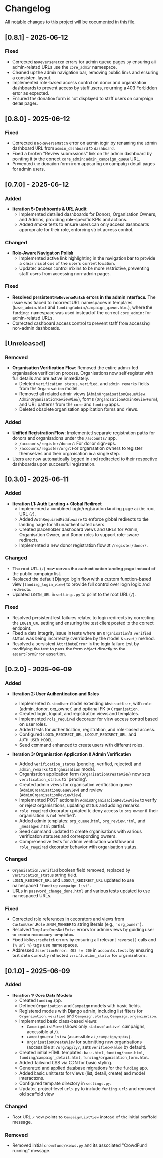 # Changelog

All notable changes to this project will be documented in this file.

## [0.8.1] - 2025-06-12

### Fixed
- Corrected `NoReverseMatch` errors for admin queue pages by ensuring all admin-related URLs use the `core_admin` namespace.
- Cleaned up the admin navigation bar, removing public links and ensuring a consistent layout.
- Implemented role-based access control on donor and organization dashboards to prevent access by staff users, returning a 403 Forbidden error as expected.
- Ensured the donation form is not displayed to staff users on campaign detail pages.

## [0.8.0] - 2025-06-12

### Fixed
- Corrected a `NoReverseMatch` error on admin login by renaming the admin dashboard URL from `admin_dashboard` to `dashboard`.
- Fixed a broken "Review submissions" link on the admin dashboard by pointing it to the correct `core_admin:admin_campaign_queue` URL.
- Prevented the donation form from appearing on campaign detail pages for admin users.

## [0.7.0] - 2025-06-12

### Added
- **Iteration 5: Dashboards & URL Audit**
  - Implemented detailed dashboards for Donors, Organisation Owners, and Admins, providing role-specific KPIs and actions.
  - Added smoke tests to ensure users can only access dashboards appropriate for their role, enforcing strict access control.

### Changed
- **Role-Aware Navigation Polish**
  - Implemented active link highlighting in the navigation bar to provide a clear visual cue of the user's current location.
  - Updated access control mixins to be more restrictive, preventing staff users from accessing non-admin pages.

### Fixed
- **Resolved persistent `NoReverseMatch` errors in the admin interface.** The issue was traced to incorrect URL namespaces in templates (`base_admin.html` and `funding/admin/campaign_queue.html`), where the `funding:` namespace was used instead of the correct `core_admin:` for admin-related URLs.
- Corrected dashboard access control to prevent staff from accessing non-admin dashboards.

## [Unreleased]

### Removed
- **Organisation Verification Flow**: Removed the entire admin-led organisation verification process. Organisations now self-register with full details and are active immediately.
    - Deleted `verification_status`, `verified`, and `admin_remarks` fields from the `Organisation` model.
    - Removed all related admin views (`AdminOrganisationQueueView`, `AdminOrganisationReviewView`), forms (`OrganisationAdminReviewForm`), and URL patterns from the `core` and `funding` apps.
    - Deleted obsolete organisation application forms and views.

### Added
- **Unified Registration Flow**: Implemented separate registration paths for donors and organisations under the `/accounts/` app.
    - `/accounts/register/donor/`: For donor sign-ups.
    - `/accounts/register/org/`: For organisation owners to register themselves and their organisation in a single step.
- Users are now automatically logged in and redirected to their respective dashboards upon successful registration.

## [0.3.0] - 2025-06-11

### Added
- **Iteration L1: Auth Landing + Global Redirect**
  - Implemented a combined login/registration landing page at the root URL (`/`).
  - Added `AuthRequiredMiddleware` to enforce global redirects to the landing page for all unauthenticated users.
  - Created placeholder dashboard views and URLs for Admin, Organisation Owner, and Donor roles to support role-aware redirects.
  - Implemented a new donor registration flow at `/register/donor/`.

### Changed
- The root URL (`/`) now serves the authentication landing page instead of the public campaign list.
- Replaced the default Django login flow with a custom function-based view (`landing_login_view`) to provide full control over login logic and redirects.
- Updated `LOGIN_URL` in `settings.py` to point to the root URL (`/`).

### Fixed
- Resolved persistent test failures related to login redirects by correcting the `LOGIN_URL` setting and ensuring the test client posted to the correct endpoint.
- Fixed a data integrity issue in tests where an `Organisation`'s `verified` status was being incorrectly overridden by the model's `save()` method.
- Resolved a persistent `AttributeError` in the login failure test by modifying the test to pass the form object directly to the `assertFormError` assertion.

## [0.2.0] - 2025-06-09

### Added
- **Iteration 2: User Authentication and Roles**
  - Implemented `CustomUser` model extending `AbstractUser`, with `role` (admin, donor, org_owner) and optional FK to `Organisation`.
  - Created login, logout, and registration views and templates.
  - Implemented `role_required` decorator for view access control based on user roles.
  - Added tests for authentication, registration, and role-based access.
  - Configured `LOGIN_REDIRECT_URL`, `LOGOUT_REDIRECT_URL`, and `AUTH_USER_MODEL`.
  - Seed command enhanced to create users with different roles.

- **Iteration 3: Organisation Application & Admin Verification**
  - Added `verification_status` (pending, verified, rejected) and `admin_remarks` to `Organisation` model.
  - Organisation application form (`OrganisationCreateView`) now sets `verification_status` to 'pending'.
  - Created admin views for organisation verification queue (`AdminOrganisationQueueView`) and review (`AdminOrganisationReviewView`).
  - Implemented POST actions in `AdminOrganisationReviewView` to verify or reject organisations, updating status and adding remarks.
  - `role_required` decorator updated to deny access to `org_owner` if their organisation is not 'verified'.
  - Added admin templates: `org_queue.html`, `org_review.html`, and `_messages.html` partial.
  - Seed command updated to create organisations with various verification statuses and corresponding owners.
  - Comprehensive tests for admin verification workflow and `role_required` decorator behavior with organisation status.

### Changed
- `Organisation.verified` boolean field removed, replaced by `verification_status` string field.
- `LOGIN_REDIRECT_URL` and `LOGOUT_REDIRECT_URL` updated to use namespaced `'funding:campaign_list'`.
- URLs in `password_change_done.html` and various tests updated to use namespaced URLs.

### Fixed
- Corrected role references in decorators and views from `CustomUser.Role.ENUM_MEMBER` to string literals (e.g., `'org_owner'`).
- Resolved `TemplateDoesNotExist` errors for admin views by guiding user to create necessary templates.
- Fixed `NoReverseMatch` errors by ensuring all relevant `reverse()` calls and `{% url %}` tags use namespaces.
- Addressed `AssertionError: 403 != 200` in `accounts.tests` by ensuring test data correctly reflected `verification_status` for organisations.

## [0.1.0] - 2025-06-09

### Added
- **Iteration 1: Core Data Models**
  - Created `funding` app.
  - Defined `Organisation` and `Campaign` models with basic fields.
  - Registered models with Django admin, including list filters for `Organisation.verified` and `Campaign.status`, `Campaign.organisation`.
  - Implemented basic class-based views:
    - `CampaignListView` (shows only `status='active'` campaigns, accessible at `/`).
    - `CampaignDetailView` (accessible at `/campaign/<pk>/`).
    - `OrganisationCreateView` for submitting new organisations (accessible at `/org/apply/`, sets `verified=False` by default).
  - Created initial HTML templates: `base.html`, `funding/home.html`, `funding/campaign_detail.html`, `funding/organisation_form.html`.
  - Added Tailwind CSS via CDN for basic styling.
  - Generated and applied database migrations for the `funding` app.
  - Added basic unit tests for views (list, detail, create) and model interactions.
  - Configured template directory in `settings.py`.
  - Updated project-level `urls.py` to include `funding.urls` and removed old scaffold view.

### Changed
- Root URL `/` now points to `CampaignListView` instead of the initial scaffold message.

### Removed
- Removed initial `crowdfund/views.py` and its associated "CrowdFund running" message.
